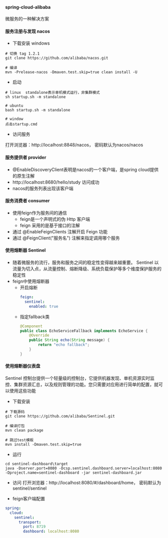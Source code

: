 #### spring-cloud-alibaba
微服务的一种解决方案

#### 服务注册与发现 nacos
- 下载安装 windows
```shell script
# 切换 tag 1.2.1
git clone https://github.com/alibaba/nacos.git

# 编译 
mvn -Prelease-nacos -Dmaven.test.skip=true clean install -U 
```

- 启动
```shell script
# linux  standalone表示单机模式运行，非集群模式
sh startup.sh -m standalone

# ubuntu
bash startup.sh -m standalone

# window
点击startup.cmd
```

- 访问服务

打开浏览器：http://localhost:8848/nacos， 密码默认为nacos/nacos

#### 服务提供者 provider
- @EnableDiscoveryClient表明是nacos的一个客户端，是spring cloud提供的原生注解
- http://localhost:8680/hello/study 访问成功
- nacos的服务列表出现该客户端

#### 服务消费者 consumer
- 使用feign作为服务间的通信
  - feign是一个声明式的伪 Http 客户端
  - feign 采用的是基于接口的注解
- 通过 @EnableFeignClients 注解开启 Feign 功能
- 通过 @FeignClient("服务名") 注解来指定调用哪个服务

#### 使用熔断器 Sentinel
- 随着微服务的流行，服务和服务之间的稳定性变得越来越重要。 Sentinel 以流量为切入点，从流量控制、熔断降级、系统负载保护等多个维度保护服务的稳定性
- feign中使用熔断器
  - 开启熔断
    ```yaml
    feign:
      sentinel:
        enabled: true
    ```
  - 指定fallback类
    ```java
    @Component
    public class EchoServiceFallback implements EchoService {
        @Override
        public String echo(String message) {
            return "echo fallback";
        }
    }
    ```

#### 使用熔断器仪表盘
Sentinel 控制台提供一个轻量级的控制台，它提供机器发现、单机资源实时监控、集群资源汇总，以及规则管理的功能。您只需要对应用进行简单的配置，就可以使用这些功能

- 下载安装
```shell script
# 下载源码
git clone https://github.com/alibaba/Sentinel.git

# 编译打包
mvn clean package

# 跳过test模板
mvn install -Dmaven.test.skip=true
```

- 运行
```shell script
cd sentinel-dashboard\target
java -Dserver.port=8080 -Dcsp.sentinel.dashboard.server=localhost:8080 -Dproject.name=sentinel-dashboard -jar sentinel-dashboard.jar
```

- 访问
打开浏览器：http://localhost:8080/#/dashboard/home， 密码默认为sentinel/sentinel


- feign客户端配置
```yaml
spring:
  cloud:
    sentinel:
      transport:
        port: 8719
        dashboard: localhost:8080
```